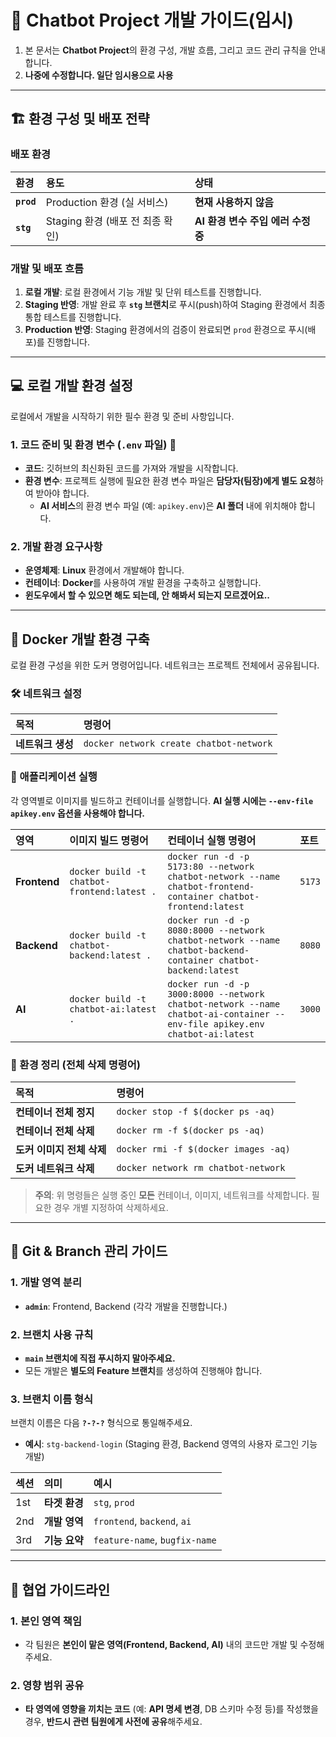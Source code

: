 # 💬 Chatbot Project 개발 가이드(임시)

1. 본 문서는 **Chatbot Project**의 환경 구성, 개발 흐름, 그리고 코드 관리 규칙을 안내합니다.
2. **나중에 수정합니다. 일단 임시용으로 사용**

---

## 🏗️ 환경 구성 및 배포 전략

### 배포 환경

| 환경 | 용도 | 상태 |
| :--- | :--- | :--- |
| **`prod`** | Production 환경 (실 서비스) | **현재 사용하지 않음** |
| **`stg`** | Staging 환경 (배포 전 최종 확인) | **AI 환경 변수 주입 에러 수정 중** |

### 개발 및 배포 흐름

1.  **로컬 개발**: 로컬 환경에서 기능 개발 및 단위 테스트를 진행합니다.
2.  **Staging 반영**: 개발 완료 후 **`stg` 브랜치**로 푸시($\text{push}$)하여 Staging 환경에서 최종 통합 테스트를 진행합니다.
3.  **Production 반영**: Staging 환경에서의 검증이 완료되면 `prod` 환경으로 푸시(배포)를 진행합니다.

---

## 💻 로컬 개발 환경 설정

로컬에서 개발을 시작하기 위한 필수 환경 및 준비 사항입니다.

### 1. 코드 준비 및 환경 변수 (`.env` 파일) 🔑

* **코드**: 깃허브의 최신화된 코드를 가져와 개발을 시작합니다.
* **환경 변수**: 프로젝트 실행에 필요한 환경 변수 파일은 **담당자(팀장)에게 별도 요청**하여 받아야 합니다.
    * **AI 서비스**의 환경 변수 파일 (예: `apikey.env`)은 **AI 폴더** 내에 위치해야 합니다.

### 2. 개발 환경 요구사항

* **운영체제**: **Linux** 환경에서 개발해야 합니다.
* **컨테이너**: **Docker**를 사용하여 개발 환경을 구축하고 실행합니다.
* **윈도우에서 할 수 있으면 해도 되는데, 안 해봐서 되는지 모르겠어요..**

---

## 🐳 Docker 개발 환경 구축

로컬 환경 구성을 위한 도커 명령어입니다. 네트워크는 프로젝트 전체에서 공유됩니다.

### 🛠️ 네트워크 설정

| 목적 | 명령어 |
| :--- | :--- |
| **네트워크 생성** | `docker network create chatbot-network` |

### 🚀 애플리케이션 실행

각 영역별로 이미지를 빌드하고 컨테이너를 실행합니다. **AI 실행 시에는 `--env-file apikey.env` 옵션을 사용해야 합니다.**

| 영역 | 이미지 빌드 명령어 | **컨테이너 실행 명령어** | 포트 |
| :--- | :--- | :--- | :--- |
| **Frontend** | `docker build -t chatbot-frontend:latest .` | `docker run -d -p 5173:80 --network chatbot-network --name chatbot-frontend-container chatbot-frontend:latest` | `5173` |
| **Backend** | `docker build -t chatbot-backend:latest .` | `docker run -d -p 8080:8000 --network chatbot-network --name chatbot-backend-container chatbot-backend:latest` | `8080` |
| **AI** | `docker build -t chatbot-ai:latest .` | `docker run -d -p 3000:8000 --network chatbot-network --name chatbot-ai-container --env-file apikey.env chatbot-ai:latest` | `3000` |

### 🧹 환경 정리 (전체 삭제 명령어)

| 목적 | 명령어 |
| :--- | :--- |
| **컨테이너 전체 정지** | `docker stop -f $(docker ps -aq)` |
| **컨테이너 전체 삭제** | `docker rm -f $(docker ps -aq)` |
| **도커 이미지 전체 삭제** | `docker rmi -f $(docker images -aq)` |
| **도커 네트워크 삭제** | `docker network rm chatbot-network` |

> **주의**: 위 명령들은 실행 중인 **모든** 컨테이너, 이미지, 네트워크를 삭제합니다. 필요한 경우 개별 지정하여 삭제하세요.

---

## 🌳 Git & Branch 관리 가이드

### 1. 개발 영역 분리

* **`admin`**: Frontend, Backend (각각 개발을 진행합니다.)

### 2. 브랜치 사용 규칙

* **`main` 브랜치에 직접 푸시하지 말아주세요.**
* 모든 개발은 **별도의 Feature 브랜치**를 생성하여 진행해야 합니다.

### 3. 브랜치 이름 형식

브랜치 이름은 다음 **`?-?-?`** 형식으로 통일해주세요.
* **예시**: `stg-backend-login` (Staging 환경, Backend 영역의 사용자 로그인 기능 개발)

| 섹션 | 의미 | 예시 |
| :--- | :--- | :--- |
| 1st | **타겟 환경** | `stg`, `prod` |
| 2nd | **개발 영역** | `frontend`, `backend`, `ai` |
| 3rd | **기능 요약** | `feature-name`, `bugfix-name` |

---

## 📢 협업 가이드라인

### 1. 본인 영역 책임

* 각 팀원은 **본인이 맡은 영역(Frontend, Backend, AI)** 내의 코드만 개발 및 수정해주세요.

### 2. 영향 범위 공유

* **타 영역에 영향을 끼치는 코드** (예: **API 명세 변경**, DB 스키마 수정 등)를 작성했을 경우, **반드시 관련 팀원에게 사전에 공유**해주세요.